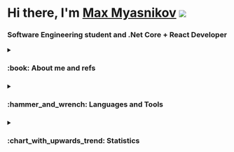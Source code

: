 # Hi there, I'm [Max Myasnikov](https://github.com/mJaJksJ) <img src="https://github.com/blackcater/blackcater/raw/main/images/Hi.gif" height="32"/></h1>
### Software Engineering student and .Net Core + React Developer

<details>
  <summary><h3>:book: About me and refs<h3></summary>
    <p>I'm 22th years Software Engineering student in National Research University of Electronic Technology (also known as MIET).</p>
    <p>
      As developer, my general development stack: .NET (3-6), React (JS/TS), EF Core, NUnit and Sqlite. <Br/>In addition, I have some experience with WPF and XAML (plan learning .NET MAUI), Java SE, Matlab, Angular, Python (Django), PostgreSQL and SQL Server - so, can remember, some learn and work with them.
    </p>
    <p>
      If you are interested, write to me in:
    <ul>
      <li>vk: https://vk.com/mjajksj</li>
      <li>tg: https://t.me/mJaJksJ</li>
    </ul>  
    </p>
  </details>

<details>
  <summary><h3>:hammer_and_wrench: Languages and Tools<h3></summary>
     
#### Backend: 
<img src="https://github.com/devicons/devicon/blob/master/icons/csharp/csharp-original.svg" title="C#" alt="C#" width="40" height="40"/>&nbsp;
<img src="https://github.com/devicons/devicon/blob/master/icons/dotnetcore/dotnetcore-original.svg" title=".NET Core" alt=".NET Core" width="40" height="40"/>&nbsp;
<img src="https://github.com/devicons/devicon/blob/master/icons/sqlite/sqlite-original.svg" title="Sqlite" alt="Sqlite" width="40" height="40"/>&nbsp;
<img src="https://nunit.org/img/nunit.svg" title="NUnit" alt="NUnit" width="40" height="40"/>&nbsp;
<img src="https://avatars.githubusercontent.com/u/5691010?s=200&v=4" title="Serilog" alt="Serilog" width="40" height="40"/>&nbsp;
<img src="https://avatars.githubusercontent.com/u/7658037?s=200&v=4" title="Swagger" alt="Swagger" width="40" height="40"/>&nbsp;

#### Frontend:
<img src="https://github.com/devicons/devicon/blob/master/icons/react/react-original-wordmark.svg" title="React" alt="React" width="40" height="40"/>&nbsp;
<img src="https://github.com/devicons/devicon/blob/master/icons/typescript/typescript-original.svg" title="TypeScript" alt="TypeScript" width="40" height="40"/>&nbsp;
<img src="https://github.com/devicons/devicon/blob/master/icons/javascript/javascript-original.svg" title="JavaScript" alt="JavaScript" width="40" height="40"/>&nbsp; 
<img src="https://www.primefaces.org/primereact/images/landing-new/overview-icon.svg"  title="PrimeReact" alt="PrimeReact" width="40" height="40"/>&nbsp;

#### Tools:
<img src="https://github.com/devicons/devicon/blob/master/icons/visualstudio/visualstudio-plain.svg" title="Visual Studio" alt="Visual Studio" width="40" height="40"/>&nbsp;
<img src="https://github.com/devicons/devicon/blob/master/icons/vscode/vscode-original.svg" title="Vscode" alt="Vscode" width="40" height="40"/>&nbsp;
<img src="https://github.com/devicons/devicon/blob/master/icons/jetbrains/jetbrains-original.svg" title="JetBrains tools" alt="JetBrains tools" width="40" height="40"/>&nbsp;
<img src="https://sqlitebrowser.org/images/sqlitebrowser.svg" title="DB Browser" alt="DB Browser" width="40" height="40"/>&nbsp;
     
</details>

<details>
  <summary><h3>:chart_with_upwards_trend: Statistics<h3></summary>

#### Achievments:
[![trophy](https://github-profile-trophy.vercel.app/?username=mJaJksJ)](https://github.com/ryo-ma/github-profile-trophy)

#### Languages:
[![Top Langs](https://github-readme-stats.vercel.app/api/top-langs/?username=mJaJksJ&layout=compact)](https://github.com/anuraghazra/github-readme-stats)

</details>
